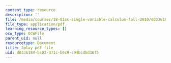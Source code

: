 ```yaml
---
content_type: resource
description: ''
file: /media/courses/18-01sc-single-variable-calculus-fall-2010/d0336184bc03d71cb0c9c94bcdbd36f5_PNTnmH6jsRI.pdf
file_type: application/pdf
learning_resource_types: []
ocw_type: OCWFile
parent_uid: null
resourcetype: Document
title: 3play pdf file
uid: d0336184-bc03-d71c-b0c9-c94bcdbd36f5
---
```

